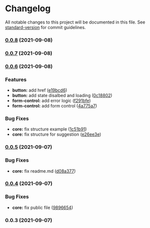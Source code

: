 # Changelog

All notable changes to this project will be documented in this file. See [standard-version](https://github.com/conventional-changelog/standard-version) for commit guidelines.

### [0.0.8](https://github.com/vuthanhbayit/nuxt-tailwindui/compare/v0.0.7...v0.0.8) (2021-09-08)

### [0.0.7](https://github.com/vuthanhbayit/nuxt-tailwindui/compare/v0.0.6...v0.0.7) (2021-09-08)

### [0.0.6](https://github.com/vuthanhbayit/nuxt-tailwindui/compare/v0.0.5...v0.0.6) (2021-09-08)


### Features

* **button:** add href ([e19bcd6](https://github.com/vuthanhbayit/nuxt-tailwindui/commit/e19bcd6f2c61e076b737d65d09fb308946c35536))
* **button:** add state disalbed and loading ([0c18802](https://github.com/vuthanhbayit/nuxt-tailwindui/commit/0c18802fc14a0d608aae6913ee8904feec76422a))
* **form-control:** add error logic ([f291bfe](https://github.com/vuthanhbayit/nuxt-tailwindui/commit/f291bfea43e205ed3659b48a440ddeba4960e24f))
* **form-control:** add form control ([4a775a7](https://github.com/vuthanhbayit/nuxt-tailwindui/commit/4a775a7bb97ca7b6af046e65477750c81131f19c))


### Bug Fixes

* **core:** fix structure example ([1c51b91](https://github.com/vuthanhbayit/nuxt-tailwindui/commit/1c51b913ccdffa7307df55b52f5c6c8546cfd98e))
* **core:** fix structure for suggestion ([e26ee3e](https://github.com/vuthanhbayit/nuxt-tailwindui/commit/e26ee3e3590ea3ae5cb21aa709700091ef40b752))

### [0.0.5](https://github.com/vuthanhbayit/nuxt-tailwindui/compare/v0.0.4...v0.0.5) (2021-09-07)


### Bug Fixes

* **core:** fix readme.md ([d08a377](https://github.com/vuthanhbayit/nuxt-tailwindui/commit/d08a377d165fef0f11f9ac4dee6d749cfa3502f2))

### [0.0.4](https://github.com/vuthanhbayit/nuxt-tailwindui/compare/v0.0.3...v0.0.4) (2021-09-07)


### Bug Fixes

* **core:** fix public file ([9896654](https://github.com/vuthanhbayit/nuxt-tailwindui/commit/98966543be73587737cba20a14648be53eaf5811))

### 0.0.3 (2021-09-07)
